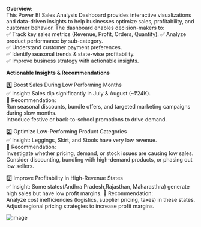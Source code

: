 **Overview:**                                                                                                                                                                   
This Power BI Sales Analysis Dashboard provides interactive visualizations and data-driven insights to help businesses optimize sales, profitability, and customer behavior. The dashboard enables decision-makers to:                                                                                                                                                                                                                                                                                                                                                                                                                                                                                                      
✅ Track key sales metrics (Revenue, Profit, Orders, Quantity).                                                                                                                         ✅ Analyze product performance by sub-category.                                                                                                                           
✅ Understand customer payment preferences.                                                                                                                                            
✅ Identify seasonal trends & state-wise profitability.                                                                                                                                  
✅ Improve business strategy with actionable insights.                                                                                                                                                                                                                                                                                                                                                                                                          

 **Actionable Insights & Recommendations**
 
1️⃣ Boost Sales During Low Performing Months                                                                                                                                    
✅ Insight: Sales dip significantly in July & August (~₹24K).                                                                                                                      
📌 Recommendation:                                                                                                                                                                  
 Run seasonal discounts, bundle offers, and targeted marketing campaigns during slow months.                                                                                          
 Introduce festive or back-to-school promotions to drive demand.                                                                                                                      

2️⃣ Optimize Low-Performing Product Categories                                                                                                                                        
✅ Insight: Leggings, Skirt, and Stools have very low revenue.                                                                                                                            
📌 Recommendation:                                                                                                                                                                        
Investigate whether pricing, demand, or stock issues are causing low sales.                                                                                                                
Consider discounting, bundling with high-demand products, or phasing out low sellers.                                                                                                    

3️⃣ Improve Profitability in High-Revenue States                                                                                                                                        
✅ Insight: Some states(Andhra Pradesh,Rajasthan, Maharasthra) generate high sales but have low profit margins.                                                                            📌 Recommendation:                                                                                                                                                                    
Analyze cost inefficiencies (logistics, supplier pricing, taxes) in these states.                                                                                                        
Adjust regional pricing strategies to increase profit margins.                                                                                                                                  



![image](https://github.com/user-attachments/assets/ff55c6f1-eedc-490c-a7c9-22d59998316b)
